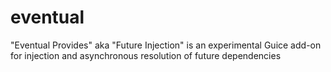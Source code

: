# eventual
"Eventual Provides" aka "Future Injection" is an experimental Guice add-on for injection and asynchronous resolution of future dependencies
